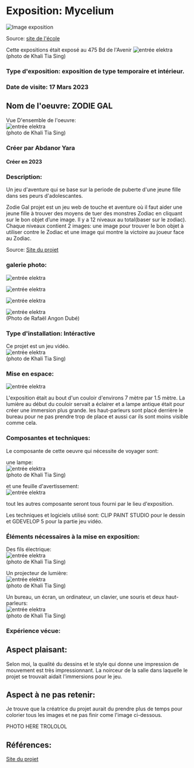 # Exposition: Mycelium

![Image exposition](/Mycelium/MEDIAS/Mycelium/Mycelium.PNG)

Source: [site de l'école](https://www.cmontmorency.qc.ca/invitation-a-une-experience-multimedia-interactive/)

Cette expositions était exposé au 475 Bd de l'Avenir
![entrée elektra](/Mycelium/MEDIAS/Zodie_Gal_fini/Zodie_Gal_presence_KTS.png) <br>
(photo de Khali Tia Sing)

### Type d'exposition: exposition de type temporaire et intérieur.

### Date de visite: 17 Mars 2023

## Nom de l'oeuvre: ZODIE GAL

Vue D'ensemble de l'oeuvre: <br>
![entrée elektra](/Mycelium/MEDIAS/Zodie_Gal_fini/Zodie_Gal_vue_ensemble_KTS.png) <br>
(photo de Khali Tia Sing)

### Créer par Abdanor Yara
#### Créer en 2023

### Description: 
Un jeu d'aventure qui se base sur la periode de puberte d'une jeune fille dans ses peurs d'adolescantes.

Zodie Gal projet est un jeu web de touche et aventure où il faut aider une jeune fille à trouver des moyens de tuer des monstres Zodiac en cliquant sur le bon objet d’une image. Il y a 12 niveaux au total(baser sur le zodiac). Chaque niveaux contient 2 images: une image pour trouver le bon objet à utiliser contre le Zodiac et une image qui montre la victoire au joueur face au Zodiac.

Source: [Site du projet](https://tim-montmorency.com/2023/projets/Zodie-Gal/docs/web/index.html)

### galerie photo:

![entrée elektra](/Mycelium/MEDIAS/Zodie_Gal_fini/Zodie_Gal_art.png)

![entrée elektra](/Mycelium/MEDIAS/Zodie_Gal_fini/Zodie_Gal_art2.png)

![entrée elektra](/Mycelium/MEDIAS/Zodie_Gal_fini/Zodie_Gal_art3.png)

![entrée elektra](/Mycelium/MEDIAS/Zodie_Gal_fini/Zodie_Gal_art4_RAD.png) <br>
(Photo de Rafaël Angon Dubé)

### Type d'installation: Intéractive 

Ce projet est un jeu vidéo. <br>
![entrée elektra](/Mycelium/MEDIAS/Zodie_Gal_fini/Zodie_Gal_vue_ensemble_KTS.png) <br>
(photo de Khali Tia Sing)

### Mise en espace:

![entrée elektra](/Mycelium/MEDIAS/Zodie_Gal_fini/Zodie-Gal_croquis.png)

L'exposition était au bout d'un couloir d'environs 7 mètre par 1.5 mètre. La lumière au début du couloir servait a éclairer et a lampe antique était pour créer une immersion plus grande. les haut-parleurs sont placé derrière le bureau pour ne pas prendre trop de place et aussi car ils sont moins visible comme cela.

### Composantes et techniques: 

Le composante de cette oeuvre qui nécessite de voyager sont:

une lampe: <br>
![entrée elektra](/Mycelium/MEDIAS/Zodie_Gal_fini/Zodie_Gal_lampe_KTS.png) <br>
(photo de Khali Tia Sing)

et une feuille d'avertissement: <br>
![entrée elektra](/Mycelium/MEDIAS/Zodie_Gal_fini/Zodie_Gal_avertissement.png)

tout les autres composante seront tous fourni par le lieu d'exposition.

Les techniques et logiciels utilisé sont: CLIP PAINT STUDIO pour le dessin et GDEVELOP 5 pour la partie jeu vidéo.

### Éléments nécessaires à la mise en exposition:

Des fils électrique: <br>
![entrée elektra](/Mycelium/MEDIAS/Zodie_Gal_fini/Zodie_Gal_cablage_KTS.png) <br>
(photo de Khali Tia Sing)

Un projecteur de lumière: <br>
![entrée elektra](/Mycelium/MEDIAS/Zodie_Gal_fini/Zodie_Gal_lumiere_KTS.png) <br>
(photo de Khali Tia Sing)

Un bureau, un écran, un ordinateur, un clavier, une souris et deux haut-parleurs: <br>
![entrée elektra](/Mycelium/MEDIAS/Zodie_Gal_fini/Zodie_Gal_vue_ensemble_KTS.png) <br>
(photo de Khali Tia Sing)

### Expérience vécue:



## Aspect plaisant:

Selon moi, la qualité du dessins et le style qui donne une impression de mouvement est très impressionnant. La noirceur de la salle dans laquelle le projet se trouvait aidait l'immersions pour le jeu.

## Aspect à ne pas retenir:

Je trouve que la créatrice du projet aurait du prendre plus de temps pour colorier tous les images et ne pas finir come l'image ci-dessous.

PHOTO HERE TROLOLOL

## Références:

[Site du projet](https://tim-montmorency.com/2023/projets/Zodie-Gal/docs/web/index.html)
